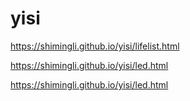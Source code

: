 # yisi



https://shimingli.github.io/yisi/lifelist.html

https://shimingli.github.io/yisi/led.html

https://shimingli.github.io/yisi/led.html